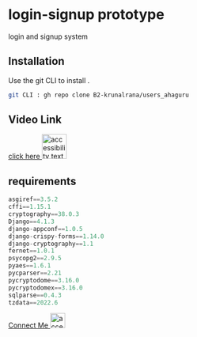 # login-signup prototype 

login and signup system  

## Installation

Use the git CLI to install .

```bash
git CLI : gh repo clone B2-krunalrana/users_ahaguru
```

## Video Link

<p>
  <a href="https://youtu.be/A0_jphtBQxk">click here </a><img src="https://media.tenor.com/tYIUpIiF-LIAAAAC/youtube-logo.gif" width="50" alt="accessibility text"> </p>






## requirements

```python
﻿asgiref==3.5.2
cffi==1.15.1
cryptography==38.0.3
Django==4.1.3
django-appconf==1.0.5
django-crispy-forms==1.14.0
django-cryptography==1.1
fernet==1.0.1
psycopg2==2.9.5
pyaes==1.6.1
pycparser==2.21
pycryptodome==3.16.0
pycryptodomex==3.16.0
sqlparse==0.4.3
tzdata==2022.6


```
<p>
  <a href="https://www.linkedin.com/in/krunal-rana/">Connect Me </a><img src="https://media1.giphy.com/media/HQTYdpx1yhxWpugAi2/giphy.gif?cid=ecf05e47t7ra3oitkph0yu3ucxbd20m6nd3498p02uxe9vo1&rid=giphy.gif&ct=s" width="30" alt="accessibility text"> </p>
